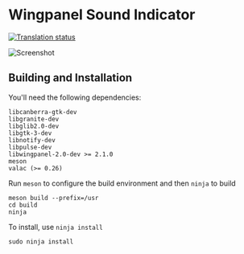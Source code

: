# Wingpanel Sound Indicator
[![Translation status](https://l10n.elementary.io/widgets/wingpanel/-/wingpanel-indicator-sound/svg-badge.svg)](https://l10n.elementary.io/engage/wingpanel/?utm_source=widget)

![Screenshot](data/screenshot.png?raw=true)

## Building and Installation

You'll need the following dependencies:

    libcanberra-gtk-dev
    libgranite-dev
    libglib2.0-dev
    libgtk-3-dev
    libnotify-dev
    libpulse-dev
    libwingpanel-2.0-dev >= 2.1.0
    meson
    valac (>= 0.26)

Run `meson` to configure the build environment and then `ninja` to build

    meson build --prefix=/usr
    cd build
    ninja

To install, use `ninja install`

    sudo ninja install
